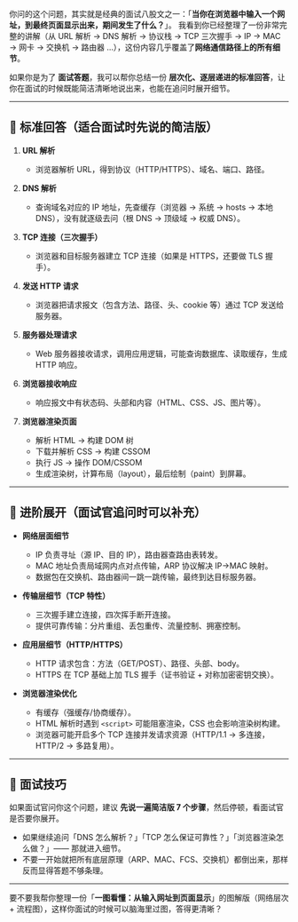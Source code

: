 你问的这个问题，其实就是经典的面试八股文之一：「**当你在浏览器中输入一个网址，到最终页面显示出来，期间发生了什么？**」。
我看到你已经整理了一份非常完整的讲解（从 URL 解析 → DNS 解析 → 协议栈 → TCP 三次握手 → IP → MAC → 网卡 → 交换机 → 路由器 …），这份内容几乎覆盖了**网络通信路径上的所有细节**。

如果你是为了 **面试答题**，我可以帮你总结一份 **层次化、逐层递进的标准回答**，让你在面试的时候既能简洁清晰地说出来，也能在追问时展开细节。

---

## 🚀 标准回答（适合面试时先说的简洁版）

1. **URL 解析**

   * 浏览器解析 URL，得到协议（HTTP/HTTPS）、域名、端口、路径。

2. **DNS 解析**

   * 查询域名对应的 IP 地址，先查缓存（浏览器 → 系统 → hosts → 本地 DNS），没有就逐级去问（根 DNS → 顶级域 → 权威 DNS）。

3. **TCP 连接（三次握手）**

   * 浏览器和目标服务器建立 TCP 连接（如果是 HTTPS，还要做 TLS 握手）。

4. **发送 HTTP 请求**

   * 浏览器把请求报文（包含方法、路径、头、cookie 等）通过 TCP 发送给服务器。

5. **服务器处理请求**

   * Web 服务器接收请求，调用应用逻辑，可能查询数据库、读取缓存，生成 HTTP 响应。

6. **浏览器接收响应**

   * 响应报文中有状态码、头部和内容（HTML、CSS、JS、图片等）。

7. **浏览器渲染页面**

   * 解析 HTML → 构建 DOM 树
   * 下载并解析 CSS → 构建 CSSOM
   * 执行 JS → 操作 DOM/CSSOM
   * 生成渲染树，计算布局（layout），最后绘制（paint）到屏幕。

---

## 🎯 进阶展开（面试官追问时可以补充）

* **网络层面细节**

  * IP 负责寻址（源 IP、目的 IP），路由器查路由表转发。
  * MAC 地址负责局域网内点对点传输，ARP 协议解决 IP→MAC 映射。
  * 数据包在交换机、路由器间一跳一跳传输，最终到达目标服务器。

* **传输层细节（TCP 特性）**

  * 三次握手建立连接，四次挥手断开连接。
  * 提供可靠传输：分片重组、丢包重传、流量控制、拥塞控制。

* **应用层细节（HTTP/HTTPS）**

  * HTTP 请求包含：方法（GET/POST）、路径、头部、body。
  * HTTPS 在 TCP 基础上加 TLS 握手（证书验证 + 对称加密密钥交换）。

* **浏览器渲染优化**

  * 有缓存（强缓存/协商缓存）。
  * HTML 解析时遇到 `<script>` 可能阻塞渲染，CSS 也会影响渲染树构建。
  * 浏览器可能开启多个 TCP 连接并发请求资源（HTTP/1.1 → 多连接，HTTP/2 → 多路复用）。

---

## 🔑 面试技巧

如果面试官问你这个问题，建议 **先说一遍简洁版 7 个步骤**，然后停顿，看面试官是否要你展开。

* 如果继续追问「DNS 怎么解析？」「TCP 怎么保证可靠性？」「浏览器渲染怎么做？」—— 那就进入细节。
* 不要一开始就把所有底层原理（ARP、MAC、FCS、交换机）都倒出来，那样反而显得答题不够条理。

---

要不要我帮你整理一份「**一图看懂：从输入网址到页面显示**」的图解版（网络层次 + 流程图），这样你面试的时候可以脑海里过图，答得更清晰？
